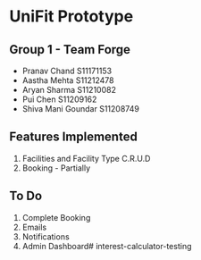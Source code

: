 # UniFit Prototype
## Group 1 - Team Forge
- Pranav Chand S11171153 
- Aastha Mehta S11212478
- Aryan Sharma S11210082 
- Pui Chen S11209162
- Shiva Mani Goundar S11208749

## Features Implemented
1. Facilities and Facility Type C.R.U.D
2. Booking - Partially

## To Do
1. Complete Booking
2. Emails
3. Notifications
4. Admin Dashboard# interest-calculator-testing
